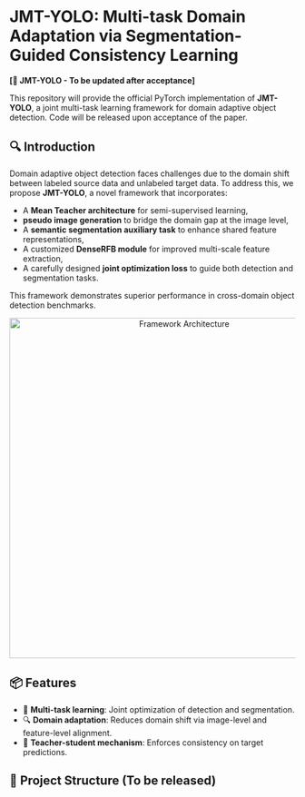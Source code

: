 # JMT-YOLO: Multi-task Domain Adaptation via Segmentation-Guided Consistency Learning

**[📄 JMT-YOLO - To be updated after acceptance]**

This repository will provide the official PyTorch implementation of **JMT-YOLO**, a joint multi-task learning framework for domain adaptive object detection. Code will be released upon acceptance of the paper.

## 🔍 Introduction

Domain adaptive object detection faces challenges due to the domain shift between labeled source data and unlabeled target data. To address this, we propose **JMT-YOLO**, a novel framework that incorporates:

- A **Mean Teacher architecture** for semi-supervised learning,
- **pseudo image generation** to bridge the domain gap at the image level,
- A **semantic segmentation auxiliary task** to enhance shared feature representations,
- A customized **DenseRFB module** for improved multi-scale feature extraction,
- A carefully designed **joint optimization loss** to guide both detection and segmentation tasks.

This framework demonstrates superior performance in cross-domain object detection benchmarks.

<p align="center">
  <img src="assets/architecture.png" alt="Framework Architecture" width="600"/>
</p>

## 📦 Features
- 🔁 **Multi-task learning**: Joint optimization of detection and segmentation.
- 🔍 **Domain adaptation**: Reduces domain shift via image-level and feature-level alignment.
- 🧠 **Teacher-student mechanism**: Enforces consistency on target predictions.
## 📁 Project Structure (To be released)
